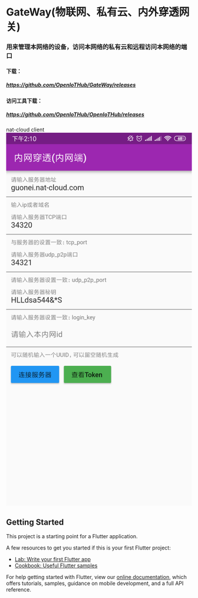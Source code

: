 # GateWay(物联网、私有云、内外穿透网关)

### 用来管理本网络的设备，访问本网络的私有云和远程访问本网络的端口

#### 下载：
##### https://github.com/OpenIoTHub/GateWay/releases
#### 访问工具下载：
##### https://github.com/OpenIoTHub/OpenIoTHub/releases
nat-cloud client
![image](./image/screen.png)
## Getting Started

This project is a starting point for a Flutter application.

A few resources to get you started if this is your first Flutter project:

- [Lab: Write your first Flutter app](https://flutter.io/docs/get-started/codelab)
- [Cookbook: Useful Flutter samples](https://flutter.io/docs/cookbook)

For help getting started with Flutter, view our 
[online documentation](https://flutter.io/docs), which offers tutorials, 
samples, guidance on mobile development, and a full API reference.
